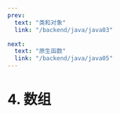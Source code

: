 ```yaml
---
prev:
  text: "类和对象"
  link: "/backend/java/java03"

next:
  text: "原生函数"
  link: "/backend/java/java05"
---
```


# 4. 数组
